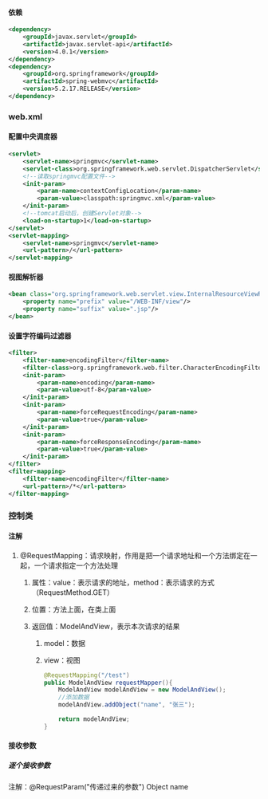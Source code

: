 #### 依赖

```xml
<dependency>
    <groupId>javax.servlet</groupId>
    <artifactId>javax.servlet-api</artifactId>
    <version>4.0.1</version>
</dependency>
<dependency>
    <groupId>org.springframework</groupId>
    <artifactId>spring-webmvc</artifactId>
    <version>5.2.17.RELEASE</version>
</dependency>
```

### web.xml

#### 配置中央调度器

```xml
<servlet>
    <servlet-name>springmvc</servlet-name>
    <servlet-class>org.springframework.web.servlet.DispatcherServlet</servlet-class>
    <!--读取springmvc配置文件-->
    <init-param>
        <param-name>contextConfigLocation</param-name>
        <param-value>classpath:springmvc.xml</param-value>
    </init-param>
    <!--tomcat启动后，创建Servlet对象-->
    <load-on-startup>1</load-on-startup>
</servlet>
<servlet-mapping>
    <servlet-name>springmvc</servlet-name>
    <url-pattern>/</url-pattern>
</servlet-mapping>
```

#### 视图解析器

```xml
<bean class="org.springframework.web.servlet.view.InternalResourceViewResolver">
    <property name="prefix" value="/WEB-INF/view"/>
    <property name="suffix" value=".jsp"/>
</bean>
```

#### 设置字符编码过滤器

```xml
<filter>
    <filter-name>encodingFilter</filter-name>
    <filter-class>org.springframework.web.filter.CharacterEncodingFilter</filter-class>
    <init-param>
        <param-name>encoding</param-name>
        <param-value>utf-8</param-value>
    </init-param>
    <init-param>
        <param-name>forceRequestEncoding</param-name>
        <param-value>true</param-value>
    </init-param>
    <init-param>
        <param-name>forceResponseEncoding</param-name>
        <param-value>true</param-value>
    </init-param>
</filter>
<filter-mapping>
    <filter-name>encodingFilter</filter-name>
    <url-pattern>/*</url-pattern>
</filter-mapping>
```



### 控制类

#### 注解

1. @RequestMapping：请求映射，作用是把一个请求地址和一个方法绑定在一起，一个请求指定一个方法处理

   1. 属性：value：表示请求的地址，method：表示请求的方式（RequestMethod.GET）

   2. 位置：方法上面，在类上面

   3. 返回值：ModelAndView，表示本次请求的结果

      1. model：数据

      2. view：视图

         ```java
         @RequestMapping("/test")
         public ModelAndView requestMapper(){
             ModelAndView modelAndView = new ModelAndView();
             //添加数据
             modelAndView.addObject("name", "张三");
         
             return modelAndView;
         }
         ```



#### 接收参数

##### 逐个接收参数

注解：@RequestParam("传递过来的参数") Object name